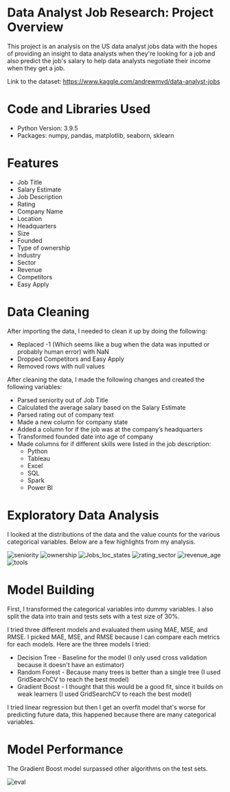 # Data Analyst Job Research: Project Overview
This project is an analysis on the US data analyst jobs data with the hopes of providing an insight to data analysts when they're looking for a job and also predict the job's salary to help data analysts negotiate their income when they get a job.

Link to the dataset: https://www.kaggle.com/andrewmvd/data-analyst-jobs

# Code and Libraries Used
* Python Version: 3.9.5
* Packages: numpy, pandas, matplotlib, seaborn, sklearn

# Features 
* Job Title
* Salary Estimate
* Job Description
* Rating
* Company Name
* Location
* Headquarters
* Size
* Founded
* Type of ownership
* Industry 
* Sector
* Revenue
* Competitors
* Easy Apply

# Data Cleaning
After importing the data, I needed to clean it up by doing the following:
* Replaced -1 (Which seems like a bug when the data was inputted or probably human error) with NaN 
* Dropped Competitors and Easy Apply 
* Removed rows with null values

After cleaning the data, I made the following changes and created the following variables:
* Parsed seniority out of Job Title 
* Calculated the average salary based on the Salary Estimate 
* Parsed rating out of company text
* Made a new column for company state
* Added a column for if the job was at the company’s headquarters
* Transformed founded date into age of company
* Made columns for if different skills were listed in the job description:
  * Python
  * Tableau
  * Excel
  * SQL
  * Spark
  * Power BI

# Exploratory Data Analysis
I looked at the distributions of the data and the value counts for the various categorical variables. Below are a few highlights from my analysis.

![seniority](https://user-images.githubusercontent.com/60106788/140320054-5ee8057f-3015-489e-9680-22a16bd51183.PNG)
![ownership](https://user-images.githubusercontent.com/60106788/140319860-80812828-5024-45ad-a5a3-ad083c794be5.PNG)
![Jobs_loc_states](https://user-images.githubusercontent.com/60106788/136734186-be18259b-958c-48b6-ab4e-8bec6f683f86.png)
![rating_sector](https://user-images.githubusercontent.com/60106788/136734436-31550a69-88b7-42fa-b402-b69c52e7734b.PNG)
![revenue_age](https://user-images.githubusercontent.com/60106788/136734435-ca288452-fde0-4e99-af05-f2d951bf5b1f.PNG)
![tools](https://user-images.githubusercontent.com/60106788/136734586-cb298892-2a77-41de-8cce-66ee4594431f.PNG)

# Model Building
First, I transformed the categorical variables into dummy variables. I also split the data into train and tests sets with a test size of 30%.

I tried three different models and evaluated them using MAE, MSE, and RMSE. I picked MAE, MSE, and RMSE because I can compare each metrics for each models. Here are the three models I tried:
* Decision Tree - Baseline for the model (I only used cross validation because it doesn't have an estimator)
* Random Forest - Because many trees is better than a single tree (I used GridSearchCV to reach the best model)
* Gradient Boost - I thought that this would be a good fit, since it builds on weak learners (I used GridSearchCV to reach the best model)

I tried linear regression but then I get an overfit model that's worse for predicting future data, this happened because there are many categorical variables.

# Model Performance
The Gradient Boost model surpassed other algorithms on the test sets.

![eval](https://user-images.githubusercontent.com/60106788/136768877-c923b9af-ecf1-4647-95c7-ababa8917847.PNG)
